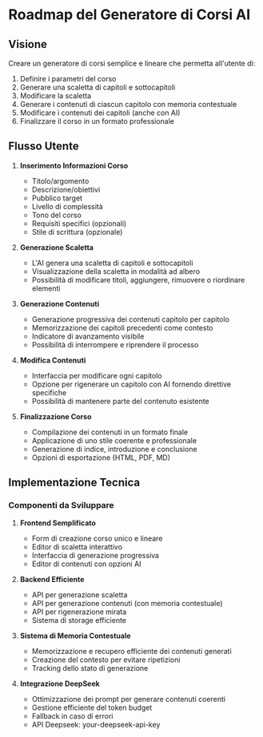 # Roadmap del Generatore di Corsi AI

## Visione
Creare un generatore di corsi semplice e lineare che permetta all'utente di:
1. Definire i parametri del corso
2. Generare una scaletta di capitoli e sottocapitoli
3. Modificare la scaletta
4. Generare i contenuti di ciascun capitolo con memoria contestuale
5. Modificare i contenuti dei capitoli (anche con AI)
6. Finalizzare il corso in un formato professionale

## Flusso Utente
1. **Inserimento Informazioni Corso**
   - Titolo/argomento
   - Descrizione/obiettivi
   - Pubblico target
   - Livello di complessità
   - Tono del corso
   - Requisiti specifici (opzionali)
   - Stile di scrittura (opzionale)

2. **Generazione Scaletta**
   - L'AI genera una scaletta di capitoli e sottocapitoli
   - Visualizzazione della scaletta in modalità ad albero
   - Possibilità di modificare titoli, aggiungere, rimuovere o riordinare elementi

3. **Generazione Contenuti**
   - Generazione progressiva dei contenuti capitolo per capitolo
   - Memorizzazione dei capitoli precedenti come contesto
   - Indicatore di avanzamento visibile
   - Possibilità di interrompere e riprendere il processo

4. **Modifica Contenuti**
   - Interfaccia per modificare ogni capitolo
   - Opzione per rigenerare un capitolo con AI fornendo direttive specifiche
   - Possibilità di mantenere parte del contenuto esistente

5. **Finalizzazione Corso**
   - Compilazione dei contenuti in un formato finale
   - Applicazione di uno stile coerente e professionale
   - Generazione di indice, introduzione e conclusione
   - Opzioni di esportazione (HTML, PDF, MD)

## Implementazione Tecnica

### Componenti da Sviluppare

1. **Frontend Semplificato**
   - Form di creazione corso unico e lineare
   - Editor di scaletta interattivo
   - Interfaccia di generazione progressiva
   - Editor di contenuti con opzioni AI

2. **Backend Efficiente**
   - API per generazione scaletta
   - API per generazione contenuti (con memoria contestuale)
   - API per rigenerazione mirata
   - Sistema di storage efficiente

3. **Sistema di Memoria Contestuale**
   - Memorizzazione e recupero efficiente dei contenuti generati
   - Creazione del contesto per evitare ripetizioni
   - Tracking dello stato di generazione

4. **Integrazione DeepSeek**
   - Ottimizzazione dei prompt per generare contenuti coerenti
   - Gestione efficiente del token budget
   - Fallback in caso di errori
   - API Deepseek: your-deepseek-api-key